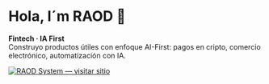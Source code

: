 # Hola, I´m RAOD 👋

**Fintech · IA First**  
Construyo productos útiles con enfoque AI-First: pagos en cripto, comercio electrónico, automatización con IA.


[![RAOD System — visitar sitio](https://img.shields.io/badge/RAOD%20System-visitar%20sitio-1f6feb?style=for-the-badge)](https://raodsystem.com/es)

